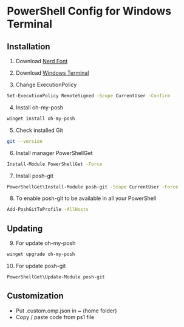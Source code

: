 # PowerShell Config for Windows Terminal

## Installation

1. Download [Nerd Font](https://www.nerdfonts.com/font-downloads)

2. Download [Windows Terminal](https://github.com/microsoft/terminal)

3. Change ExecutionPolicy
```sh
Set-ExecutionPolicy RemoteSigned -Scope CurrentUser -Confirm
```

4. Install oh-my-posh
```sh
winget install oh-my-posh
```

5. Check installed Git
```sh
git --version
```

6. Install manager PowerShellGet
```sh
Install-Module PowerShellGet -Force
```

7. Install posh-git
```sh
PowerShellGet\Install-Module posh-git -Scope CurrentUser -Force
```

8. To enable posh-git to be available in all your PowerShell
```sh
Add-PoshGitToProfile -AllHosts
```


## Updating
9. For update oh-my-posh
```sh
winget upgrade oh-my-posh
```

10. For update posh-git
```sh
PowerShellGet\Update-Module posh-git
```


## Customization
- Put .custom.omp.json in ~ (home folder)
- Copy / paste code from ps1 file
